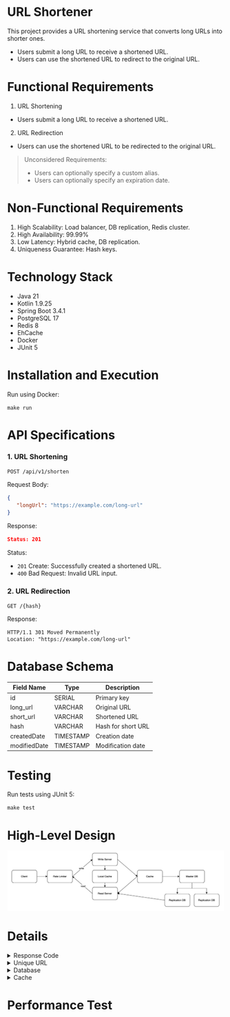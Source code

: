 # URL Shortener

This project provides a URL shortening service that converts long URLs into shorter ones.

- Users submit a long URL to receive a shortened URL.
- Users can use the shortened URL to redirect to the original URL.

# Functional Requirements

1. URL Shortening
  - Users submit a long URL to receive a shortened URL.
2. URL Redirection
  - Users can use the shortened URL to be redirected to the original URL.

> Unconsidered Requirements:
>
> - Users can optionally specify a custom alias.
> - Users can optionally specify an expiration date.

# Non-Functional Requirements

1. High Scalability: Load balancer, DB replication, Redis cluster.
2. High Availability: 99.99%
3. Low Latency: Hybrid cache, DB replication.
4. Uniqueness Guarantee: Hash keys.

# Technology Stack

- Java 21
- Kotlin 1.9.25
- Spring Boot 3.4.1
- PostgreSQL 17
- Redis 8
- EhCache
- Docker
- JUnit 5

# Installation and Execution

Run using Docker:

```shell
make run
```

# API Specifications

### 1. URL Shortening

```shell
POST /api/v1/shorten
```

Request Body:
```json
{
   "longUrl": "https://example.com/long-url"
}

```

Response:
```json
Status: 201
```

Status:

- `201` Create: Successfully created a shortened URL.
- `400` Bad Request: Invalid URL input.

### 2. URL Redirection

```shell
GET /{hash}
```

Response:

```shell
HTTP/1.1 301 Moved Permanently
Location: "https://example.com/long-url"
```

# Database Schema

| Field Name   | Type | Description        |
|--------------| --- |--------------------|
| id           | SERIAL | Primary key        |
| long_url     | VARCHAR | Original URL       |
| short_url    | VARCHAR | Shortened URL      |
| hash         | VARCHAR | Hash for short URL |
| createdDate  | TIMESTAMP | Creation date      |
| modifiedDate | TIMESTAMP | Modification date  |

# Testing

Run tests using JUnit 5:

```shell
make test
```

# High-Level Design

![overview.png](src/main/resources/static/overview.png)

# Details

<details>
<summary>Response Code</summary>

🟢 **Status Code `301`** 🟢

- Prevents traffic loss through browser caching.
- Generally used for permanent URL redirection.
- Adjust `Cache-Control` and `Expires` headers when changing URLs.

### 301 Moved Permanently

- Permanently redirects the URL.
- Internally utilizes browser caching.
- Advantages:
  - SEO-friendly: Prompts search engines to update the indexed URL.
  - Prevents traffic loss: Cached URL reduces server traffic.
- Disadvantages:
  - Difficult to change: Permanent setting can complicate updates.
  - Caching: Requires additional work to update redirection.

### 302 Found

- Temporarily redirects the URL.
- Advantages:
  - Temporary redirection: Suitable for event or promotion pages.
  - No impact on search engines: Original URL remains indexed.
- Disadvantages:
  - Traffic loss: URL redirection occurs every time.

</details>
<details>
<summary>Unique URL</summary>

🟢 **Auto-Generated ID + Base58** 🟢

- Combines uppercase letters, lowercase letters, and 58 digits.
- Easy for humans to read.
- Allows generation of diverse URLs (e.g., 6 characters can create 38 billion URLs).
- Uses auto-generated database keys.

### 1. Base58

Uses 58 combinations of uppercase letters, lowercase letters, and digits (excluding 0, O, l, I).

- Advantages:
  - Prevents confusion: Easy for humans to read, reducing errors (e.g., avoiding 0/O/l/I confusion).
  - Shorter URLs: More efficient than Base62.
- Disadvantages:
  - Smaller character set: Fewer combinations than Base62.
  - Limited special characters.

### 2. Base62

Uses 62 combinations of uppercase letters, lowercase letters, and digits.

- Advantages:
  - Larger combinations: Utilizes all 62 characters.
  - Short URLs: Efficient and widely compatible.
  - Excludes special characters: Suitable for various systems.
- Disadvantages:
  - Similar characters may cause confusion (e.g., 0/O/l/I).

### 3. Hash

- Advantages:
  - Guarantees consistent output length.
  - Low collision probability.
  - Produces the same result for identical inputs.
- Disadvantages:
  - Potential collisions.
  - Long URLs may require trimming hash values.

### 4. UUID

- Advantages:
  - High uniqueness.
  - Extremely low collision probability.
- Disadvantages:
  - Long URLs.
  - Hard to read.

</details>
<details>
<summary>Database</summary>

🟢 **DB Replication** 🟢

- Improved read performance: Master for writes, replicas for reads.
- Scalability and availability: Backup in case of failures.
- Load distribution: Spreads read and write operations across replicas.

</details>
<details>
<summary>Cache</summary>

🟢 **Hybrid Cache** 🟢
Uses both local and remote cache.
* Local Cache: Caffeine
* Remote Cache: Redis (Lettuce)

- Low latency: Local cache is faster than remote.
- Prevents cache stampede: Minimizes backend load when cache is missing.
- Cache warm-up: Updates local cache during server startup.

### Lettuce
* pros:
  * Asynchronous and non-blocking for high-concurrency environments. 
  * Thread-safe, supports multi-threaded applications. 
  * Built-in Redis cluster and sharding support. 
  * Supports reactive programming. 
* cons:
  * More complex to use (requires understanding of async programming). 
  * May use more memory due to async I/O model.

### Jedis
* pros:
  * Simple and easy to use (synchronous). 
  * Low memory overhead. 
  * Ideal for small-scale or single-instance Redis setups. 
* Cons:
  * Not thread-safe by default (requires separate connections per thread). 
  * Limited or more complex cluster and sharding support. 
  * Synchronous, which can be less efficient for high-concurrency use cases.

</details>

# Performance Test